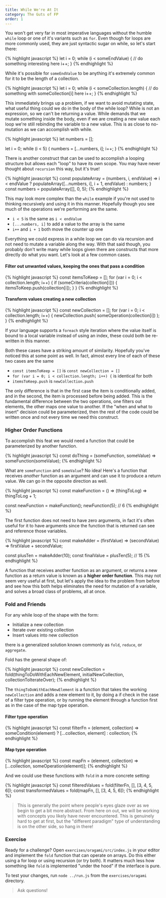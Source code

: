 ```yaml
---
title: While We're At It
category: The Guts of FP
order: 1
---
```


You won't get very far in most imperative languages without the humble `while` loop or one of it's variants such as `for`. Even though for loops are more commonly used, they are just syntactic sugar on while, so let's start there:

{% highlight javascript %}
  let i = 0;
  while (i < someEndValue) {
    // do something interesting here
    i++;
  }
{% endhighlight %}

While it's possible for `someEndValue` to be anything it's extremely common for it to be the length of a collection.

{% highlight javascript %}
  let i = 0;
  while (i < someCollection.length) {
    // do something with someCollection[i] here
    i++;
  }
{% endhighlight %}

This immediately brings up a problem, if we want to avoid mutating state, what useful thing could we do in the body of the while loop? While is not an expression, so we can't be returning a value. While demands that we mutate something inside the body, even if we are creating a new value each loop we're still rebinding the variable to a new value. This is as close to no-mutation as we can accomplish with while.

{% highlight javascript %}
  let numbers = [];

  let i = 0;
  while (i < 5) {
    numbers = [...numbers, i];
    i++;
  }
{% endhighlight %}

There is another construct that can be used to accomplish a looping structure but allows each "loop" to have its own scope. You may have never thought about `recursion` this way, but it's true!

{% highlight javascript %}
  const populateArray = (numbers, i, endValue) =>
    i < endValue
      ? populateArray([...numbers, i], i + 1, endValue)
      : numbers;
  }
  const numbers = populateArray([], 0, 5);
{% endhighlight %}

This may look more complex than the `while` example if you're not used to thinking recursively and using it in this manner. Hopefully though you see much of the operations we're performing are the same.

- `i < 5` is the same as `i < endValue`
- `[...numbers, i]` to add a value to the array is the same
- `i++` and `i + 1` both move the counter up one

Everything we could express in a while loop we can do via recursion and not need to mutate a variable along the way. With that said though, you probably don't write many while loops given there are constructs that more directly do what you want. Let's look at a few common cases.

#### Filter out unwanted values, keeping the ones that pass a condition

{% highlight javascript %}
  const itemsToKeep = [];
  for (var i = 0; i < collection.length; i++) {
    if (someCriteria(collection[i])) {
      itemsToKeep.push(collection[i]);
    }
  }
{% endhighlight %}

#### Transform values creating a new collection

{% highlight javascript %}
  const newCollection = [];
  for (var i = 0; i < collection.length; i++) {
    newCollection.push(
      someOperation(collection[i])
    );
  }
{% endhighlight %}

If your language supports a `foreach` style iteration where the value itself is bound to a local variable instead of using an index, these could both be re-written in this manner.

Both these cases have a striking amount of similarity. Hopefully you've noticed this at some point as well. In fact, almost every line of each of these two cases are the same

  - `const itemsToKeep = []` is `const newCollection = []`
  - `for (var i = 0; i < collection.length; i++) {` is identical for both
  - `itemsToKeep.push` is `newCollection.push`

The only difference is that in the first case the item is conditionally added, and in the second, the item is processed before being added. This is the fundamental difference between the two operations, one filters out elements, the other maps one value to another. If the "when and what to insert" decision could be parameterized, then the rest of the code could be written once and not every time we need this construct.

### Higher Order Functions

To accomplish this feat we would need a function that could be parameterized by another function.

{% highlight javascript %}
  const doThing = (someFunction, someValue) => someFunction(someValue);
{% endhighlight %}

What are `someFunction` and `someValue`? No idea! Here's a function that receives _another_ function as an argument and can use it to produce a return value. We can go in the opposite direction as well.

{% highlight javascript %}
  const makeFunction = () =>
    (thingToLog) => thingToLog + 1;

  const newFunction = makeFunction();
  newFunction(5); // 6
{% endhighlight %}

The first function does not need to have zero arguments, in fact it's often useful for it to have arguments since the function that is returned can see and reference those variables.

{% highlight javascript %}
  const makeAdder = (firstValue) =>
    (secondValue) =>
      firstValue + secondValue;

  const plusTen = makeAdder(10);
  const finalValue = plusTen(5); // 15
{% endhighlight %}

A function that receives another function as an argument, or returns a new function as a return value is known as a **higher order function**. This may not seem very useful at first, but let's apply the idea to the problem from before and see how this both helps eliminates the need for mutation of a variable, and solves a broad class of problems, all at once.

### Fold and Friends

For any while loop of the shape with the form:

- Initialize a new collection
- Iterate over existing collection
- Insert values into new collection

there is a generalized solution known commonly as `fold`, `reduce`, or `aggregate`.

Fold has the general shape of:

{% highlight javascript %}
  const newCollection = fold(thingToDoWithEachNewElement, initialNewCollection, collectionToIterateOver);
{% endhighlight %}

The `thingToDoWithEachNewElement` is a function that takes the working `newCollection` and adds a new element to it, by doing a if check in the case of a filter type operation, or by running the element through a function first as in the case of the map type operation.

#### Filter type operation
{% highlight javascript %}
  const filterFn = (element, collection) =>
    someCondition(element)
      ? [...collection, element]
      : collection;
{% endhighlight %}

#### Map type operation
{% highlight javascript %}
  const mapFn = (element, collection) => [...collection, someOperation(element)];
{% endhighlight %}

And we could use these functions with `fold` in a more concrete setting:

{% highlight javascript %}
  const filteredValues = fold(filterFn, [], [3, 4, 5, 6]);
  const transformedValues = fold(mapFn, [], [3, 4, 5, 6]);
{% endhighlight %}

> This is generally the point where people's eyes glaze over as we begin to get a bit more abstract. From here on out, we will be working with concepts you likely have never encountered. This is genuinely hard to get at first, but the "different paradigm" type of understanding is on the other side, so hang in there!

### Exercise

Ready for a challenge? Open `exercises/oragami/src/index.js` in your editor and implement the `fold` function that can operate on arrays. Do this either using a for loop or using recursion (or try both). It matters much less how something like `fold` is implemented "under the hood" if the interface is pure.

To test your changes, run `node ../run.js` from the `exercises/oragami` directory.

> Ask questions!
